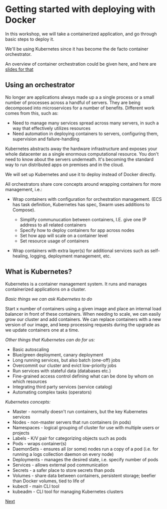 # Getting started with deploying with Docker

In this workshop, we will take a containerized application, and go through basic steps to deploy it.

We'll be using Kubernetes since it has become the de facto container orchestrator.

An overview of container orchestration could be given here, and here are [slides for that](https://drive.google.com/file/d/1yaUfuSBkgzl9s7KcGLNogJX2if5w04ri/view?usp=sharing)

## Using an orchestrator

No longer are applications always made up a a single process or a small number of processes across a handful of servers. They are being decomposed into microservices for a number of benefits. Different work comes from this, such as:

- Need to manage many services spread across many servers, in such a way that effectively utilizes resources
- Need automation in deploying containers to servers, configuring them, supervision and failure-handling

Kubernetes abstracts away the hardware infrastructure and exposes your whole datacenter as a single enormous computational resource. You don't need to know about the servers underneath. It's becoming the standard way to run distributed apps on premises and in the cloud.

We will set up Kubernetes and use it to deploy instead of Docker directly.

All orchestrators share core concepts around wrapping containers for more management, i.e.:

- Wrap containers with configuration for orchestration management. (ECS has task definition, Kubernetes has spec, Swarm uses additions to Compose).
    - Simplify communucation between containers, I.E. give one IP address to all related containers
    - Specify how to deploy containers for app across nodes
    - Set how app will scale on a container level
    - Set resource usage of containers

- Wrap containers with extra layer(s) for additional services such as self-healing, logging, deployment management, etc.

## What is Kubernetes?

Kubernetes is a container management system. It runs and manages containerized applications on a cluster.

*Basic things we can ask Kubernetes to do*

Start x number of containers using a given image and place an internal load balancer in front of these containers. When needing to scale, we can easily grow our cluster and add containers. We can replace containers with a new version of our image, and keep processing requests during the upgrade as we update containers one at a time.

*Other things that Kubernetes can do for us:*

* Basic autoscaling
* Blue/green deployment, canary deployment
* Long running services, but also batch (one-off) jobs
* Overcommit our cluster and evict low-priority jobs
* Run services with stateful data (databases etc.)
* Fine-grained access control defining what can be done by whom on which resources
* Integrating third party services (service catalog)
* Automating complex tasks (operators)

*Kubernetes concepts:*

* Master - normally doesn't run containers, but the key Kubernetes services
* Nodes - non-master servers that run containers (in pods)
* Namespaces - logical grouping of cluster for use with multiple users or projects
* Labels - K/V pair for categorizing objects such as pods
* Pods - wraps container(s)
* DaemonSets - ensures all (or some) nodes run a copy of a pod (i.e. for running a logs collection daemon on every node)
* Deployments - manages the desired state, i.e. specify number of pods
* Services - allows external pod communication
* Secrets - a safer place to store secrets than pods
* Volumes - share data between containers, persistent storage; beefier than Docker volumes, tied to life of 
* kubectl - main CLI tool
* kubeadm - CLI tool for managing Kubernetes clusters

[Next](README.1.md)